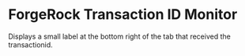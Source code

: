 # ForgeRock Transaction ID Monitor

Displays a small label at the bottom right of the tab that received the transactionid.